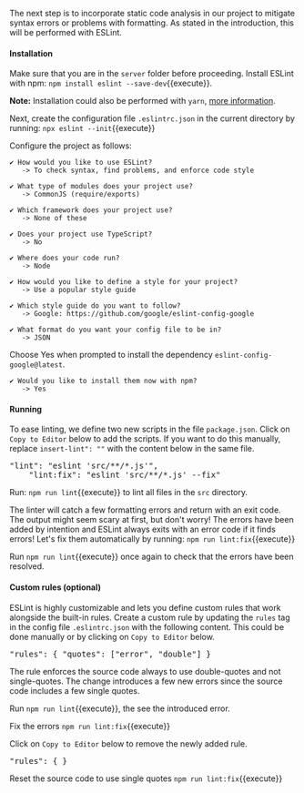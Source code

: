 The next step is to incorporate static code analysis in our project to mitigate syntax errors or problems with formatting. As stated in the introduction, this will be performed with ESLint.

#### Installation

Make sure that you are in the `server` folder before proceeding.
Install ESLint with npm: `npm install eslint --save-dev`{{execute}}. 

**Note:** Installation could also be performed with `yarn`, [more information](https://eslint.org/docs/user-guide/getting-started).

Next, create the configuration file `.eslintrc.json` in the current directory by running: `npx eslint --init`{{execute}}

Configure the project as follows:

    ✔ How would you like to use ESLint?
       -> To check syntax, find problems, and enforce code style

    ✔ What type of modules does your project use?
       -> CommonJS (require/exports)

    ✔ Which framework does your project use?
       -> None of these

    ✔ Does your project use TypeScript?
       -> No

    ✔ Where does your code run?
       -> Node

    ✔ How would you like to define a style for your project?
       -> Use a popular style guide

    ✔ Which style guide do you want to follow?
       -> Google: https://github.com/google/eslint-config-google
  
    ✔ What format do you want your config file to be in?
       -> JSON


Choose Yes when prompted to install the dependency `eslint-config-google@latest`.

    ✔ Would you like to install them now with npm?
       -> Yes

#### Running

To ease linting, we define two new scripts in the file `package.json`. Click on `Copy to Editor` below to add the scripts. If you want to do this manually, replace `insert-lint": ""` with the content below in the same file.

<pre class="file" data-filename="server/package.json" data-target="insert" data-marker='"insert-lint": ""'>
"lint": "eslint 'src/**/*.js'",
    "lint:fix": "eslint 'src/**/*.js' --fix"</pre>

Run: `npm run lint`{{execute}} to lint all files in the `src` directory.

The linter will catch a few formatting errors and return with an exit code. The output might seem scary at first, but don't worry! The errors have been added by intention and ESLint always exits with an error code if it finds errors! Let's fix them automatically by running: 
`npm run lint:fix`{{execute}}

Run `npm run lint`{{execute}} once again to check that the errors have been resolved.

#### Custom rules (optional)

ESLint is highly customizable and lets you define custom rules that work alongside the built-in rules. Create a custom rule by updating the `rules` tag in the config file `.eslintrc.json` with the following content. This could be done manually or by clicking on `Copy to Editor` below.
<pre class="file" data-filename="server/.eslintrc.json" data-target="insert" data-marker='"rules": {
    }'>
"rules": { "quotes": ["error", "double"] }</pre>

The rule enforces the source code always to use double-quotes and not single-quotes. The change introduces a few new errors since the source code includes a few single quotes.

Run `npm run lint`{{execute}}, the see the introduced error.

Fix the errors `npm run lint:fix`{{execute}}

Click on `Copy to Editor` below to remove the newly added rule.

<pre class="file" data-filename="server/.eslintrc.json" data-target="insert" data-marker='"rules": { "quotes": ["error", "double"] }'>
"rules": { }</pre>

Reset the source code to use single quotes `npm run lint:fix`{{execute}}
